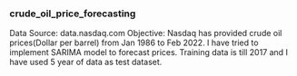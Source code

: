 ### crude_oil_price_forecasting
Data Source: data.nasdaq.com
Objective: Nasdaq has provided crude oil prices(Dollar per barrel) from Jan 1986 to Feb 2022. I have tried to implement SARIMA model to forecast prices. Training data is till 2017 and I have used 5 year of data as test dataset. 
